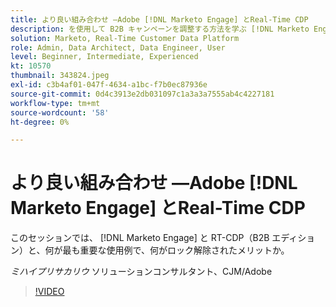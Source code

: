 ```yaml
---
title: より良い組み合わせ —Adobe [!DNL Marketo Engage] とReal-Time CDP
description: を使用して B2B キャンペーンを調整する方法を学ぶ [!DNL Marketo Engage] と RT-CDP（B2B エディション）
solution: Marketo, Real-Time Customer Data Platform
role: Admin, Data Architect, Data Engineer, User
level: Beginner, Intermediate, Experienced
kt: 10570
thumbnail: 343824.jpeg
exl-id: c3b4af01-047f-4634-a1bc-f7b0ec87936e
source-git-commit: 0d4c3913e2db031097c1a3a3a7555ab4c4227181
workflow-type: tm+mt
source-wordcount: '58'
ht-degree: 0%

---
```


# より良い組み合わせ —Adobe [!DNL Marketo Engage] とReal-Time CDP

このセッションでは、 [!DNL Marketo Engage] と RT-CDP（B2B エディション）と、何が最も重要な使用例で、何がロック解除されたメリットか。

*ミハイプリサカリウ* ソリューションコンサルタント、CJM/Adobe

>[!VIDEO](https://video.tv.adobe.com/v/343824/?quality=12&learn=on)
